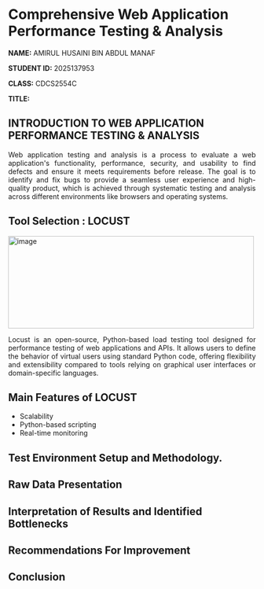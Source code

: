 # Comprehensive Web Application Performance Testing & Analysis

**NAME:** AMIRUL HUSAINI BIN ABDUL MANAF

**STUDENT ID:** 2025137953

**CLASS:** CDCS2554C

**TITLE:**  


## **INTRODUCTION TO WEB APPLICATION PERFORMANCE TESTING & ANALYSIS**
<p align="justify">
Web application testing and analysis is a process to evaluate a web application's functionality, performance, security, and usability to find defects and ensure it meets requirements before release. The goal is to identify and fix bugs to provide a seamless user experience and high-quality product, which is achieved through systematic testing and analysis across different environments like browsers and operating systems. </p>

## Tool Selection : LOCUST

<img width="500" height="188" alt="image" src="https://github.com/user-attachments/assets/02b93a21-34ec-4e25-b89e-3d1b4e581633" />  

<p align="justify">
Locust is an open-source, Python-based load testing tool designed for performance testing of web applications and APIs. It allows users to define the behavior of virtual users using standard Python code, offering flexibility and extensibility compared to tools relying on graphical user interfaces or domain-specific languages. </p>

## Main Features of LOCUST

- Scalability
- Python-based scripting
- Real-time monitoring

## Test Environment Setup and Methodology.


## Raw Data Presentation


## Interpretation of Results and Identified Bottlenecks


## Recommendations For Improvement 


## Conclusion



